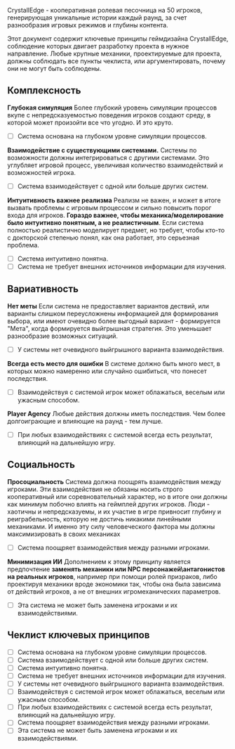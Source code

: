 CrystallEdge - кооперативная ролевая песочница на 50 игроков, генерирующая уникальные истории каждый раунд, за счет разнообразия игровых режимов и глубины контента.

Этот документ содержит ключевые принципы геймдизайна CrystallEdge, соблюдение которых двигает разработку проекта в нужное направление. Любые крупные механики, проектируемые для проекта, должны соблюдать все пункты чеклиста, или аргументировать, почему они не могут быть соблюдены.

## Комплексность

**Глубокая симуляция**
Более глубокий уровень симуляции процессов вкупе с непредсказуемостью поведения игроков создают среду, в которой может произойти все что угодно. И это круто.

- [ ] Система основана на глубоком уровне симуляции процессов.

**Взаимодействие с существующими системами.**
Системы по возможности должны интегрироваться с другими системами. Это углубляет игровой процесс, увеличивая количество взаимодействий и возможностей игрока.

- [ ] Система взаимодействует с одной или больше других систем.

**Интуитивность важнее реализма**
Реализм не важен, и может в итоге вызвать проблемы с игровым процессом и сильно повысить порог входа для игроков. **Гораздо важнее, чтобы механика/моделирование было интуитивно понятным, а не реалистичным**. Если система полностью реалистично моделирует предмет, но требует, чтобы кто-то с докторской степенью понял, как она работает, это серьезная проблема.

- [ ] Система интуитивно понятна.
- [ ] Система не требует внешних источников информации для изучения.

## Вариативность

**Нет меты**
Если система не предоставляет вариантов дествий, или варианты слишком переусложнены информацией для формирования выбора, или имеют очевидно более выгодный вариант - формируется "Мета", когда формируется выйгрышная стратегия. Это уменьшает разнообразие возможных ситуаций.

- [ ] У системы нет очевидного выйгрышного варианта взаимодействия.

**Всегда есть место для ошибки**
В системе должно быть много мест, в которых можно намеренно или случайно ошибиться, что понесет последствия.

- [ ] Взаимодействуя с системой игрок может облажаться, веселым или ужасным способом.

**Player Agency**
Любые действия должны иметь последствия. Чем более долгоиграющие и влияющие на раунд - тем лучше. 

- [ ] При любых взаимодействиях с системой всегда есть результат, влияющий на дальнейшую игру.

## Социальность

**Просоциальность**
Система должна поощрять взаимодействия между игроками. Эти взаимодействия не обязаны носить строго кооперативный или соревновательный характер, но в итоге они должны как минимум побочно влиять на геймплей других игроков. Люди - хаотичны и непредсказуемы, и их участие в игре привносит глубину и реиграбельность, которую не достичь никакими линейными механиками. И именно эту силу человеческого фактора мы должны максимизировать в своих механиках

- [ ] Система поощряет взаимодействия между разными игроками.

**Минимизация ИИ**
Дополнением к этому принципу является предпочтение **заменять механики или NPC персонажей\антагонистов на реальных игроков**, например при помощи ролей призраков, либо проектируя механики вроде экономики так, чтобы она была зависима от действий игроков, а не от внешних игромеханических параметров.

- [ ] Эта система не может быть заменена игроками и их взаимодействиями.


## Чеклист ключевых принципов
- [ ] Система основана на глубоком уровне симуляции процессов.
- [ ] Система взаимодействует с одной или больше других систем.
- [ ] Система интуитивно понятна.
- [ ] Система не требует внешних источников информации для изучения.
- [ ] У системы нет очевидного выйгрышного варианта взаимодействия.
- [ ] Взаимодействуя с системой игрок может облажаться, веселым или ужасным способом.
- [ ] При любых взаимодействиях с системой всегда есть результат, влияющий на дальнейшую игру.
- [ ] Система поощряет взаимодействия между разными игроками.
- [ ] Эта система не может быть заменена игроками и их взаимодействиями.